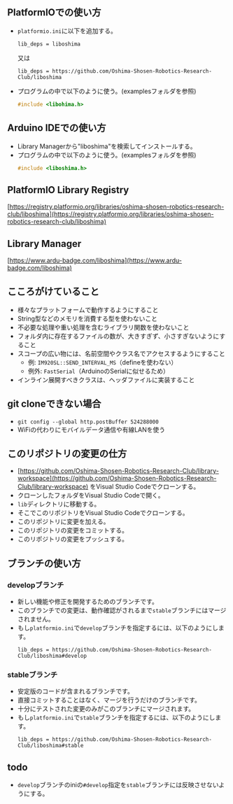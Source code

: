 ## PlatformIOでの使い方

- `platformio.ini`に以下を追加する。
    ```
    lib_deps = liboshima
    ```
    又は
    ```
    lib_deps = https://github.com/Oshima-Shosen-Robotics-Research-Club/liboshima
    ```
- プログラムの中で以下のように使う。(examplesフォルダを参照)
    ```cpp
    #include <libohima.h>
    ```

## Arduino IDEでの使い方

- Library Managerから"liboshima"を検索してインストールする。
- プログラムの中で以下のように使う。(examplesフォルダを参照)
    ```cpp
    #include <liboshima.h>
    ```

## PlatformIO Library Registry

[https://registry.platformio.org/libraries/oshima-shosen-robotics-research-club/liboshima](https://registry.platformio.org/libraries/oshima-shosen-robotics-research-club/liboshima)

## Library Manager

[https://www.ardu-badge.com/liboshima](https://www.ardu-badge.com/liboshima)

## こころがけていること

- 様々なプラットフォームで動作するようにすること
- String型などのメモリを消費する型を使わないこと
- 不必要な処理や重い処理を含むライブラリ関数を使わないこと
- フォルダ内に存在するファイルの数が、大きすぎず、小さすぎないようにすること
- スコープの広い物には、名前空間やクラス名でアクセスするようにすること
    - 例: `IM920SL::SEND_INTERVAL_MS`（defineを使わない）
    - 例外: `FastSerial`（ArduinoのSerialに似せるため）
- インライン展開すべきクラスは、ヘッダファイルに実装すること

## git cloneできない場合

- `git config --global http.postBuffer 524288000`
- WiFiの代わりにモバイルデータ通信や有線LANを使う

## このリポジトリの変更の仕方

- [https://github.com/Oshima-Shosen-Robotics-Research-Club/library-workspace](https://github.com/Oshima-Shosen-Robotics-Research-Club/library-workspace) をVisual Studio Codeでクローンする。
- クローンしたフォルダをVisual Studio Codeで開く。
- `lib`ディレクトリに移動する。
- そこでこのリポジトリをVisual Studio Codeでクローンする。
- このリポジトリに変更を加える。
- このリポジトリの変更をコミットする。
- このリポジトリの変更をプッシュする。

## ブランチの使い方

### developブランチ

- 新しい機能や修正を開発するためのブランチです。
- このブランチでの変更は、動作確認がされるまで`stable`ブランチにはマージされません。
- もし`platformio.ini`で`develop`ブランチを指定するには、以下のようにします。
    ```
    lib_deps = https://github.com/Oshima-Shosen-Robotics-Research-Club/liboshima#develop
    ```

### stableブランチ

- 安定版のコードが含まれるブランチです。
- 直接コミットすることはなく、マージを行うだけのブランチです。
- 十分にテストされた変更のみがこのブランチにマージされます。
- もし`platformio.ini`で`stable`ブランチを指定するには、以下のようにします。
    ```
    lib_deps = https://github.com/Oshima-Shosen-Robotics-Research-Club/liboshima#stable
    ```

## todo

- `develop`ブランチのiniの`#develop`指定を`stable`ブランチには反映させないようにする。